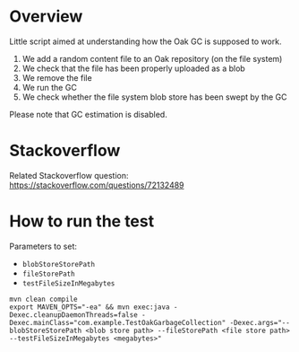 # Overview

Little script aimed at understanding how the Oak GC is supposed to work.

1. We add a random content file to an Oak repository (on the file system)
2. We check that the file has been properly uploaded as a blob
3. We remove the file
4. We run the GC
5. We check whether the file system blob store has been swept by the GC

Please note that GC estimation is disabled.

# Stackoverflow

Related Stackoverflow question: https://stackoverflow.com/questions/72132489

# How to run the test

Parameters to set:

* `blobStoreStorePath`
* `fileStorePath`
* `testFileSizeInMegabytes`

```
mvn clean compile
export MAVEN_OPTS="-ea" && mvn exec:java -Dexec.cleanupDaemonThreads=false -Dexec.mainClass="com.example.TestOakGarbageCollection" -Dexec.args="--blobStoreStorePath <blob store path> --fileStorePath <file store path> --testFileSizeInMegabytes <megabytes>"
```
